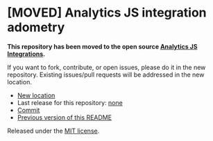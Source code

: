 
# [MOVED] Analytics JS integration adometry

**This repository has been moved to the open source [Analytics JS Integrations](https://github.com/segmentio/analytics.js-integrations).**

If you want to fork, contribute, or open issues, please do it in the new repository. Existing issues/pull requests will be addressed in the new location.

* [New location](https://github.com/segmentio/analytics.js-integrations/tree/master/integrations/adometry)
* Last release for this repository: [none](n/a)
* [Commit](https://github.com/segmentio/analytics.js-integrations/commit/e742996b7dc7accafb6159a90a042fa4b1fc7c38)
* [Previous version of this README](README-OLD.md)

Released under the [MIT license](LICENSE).
